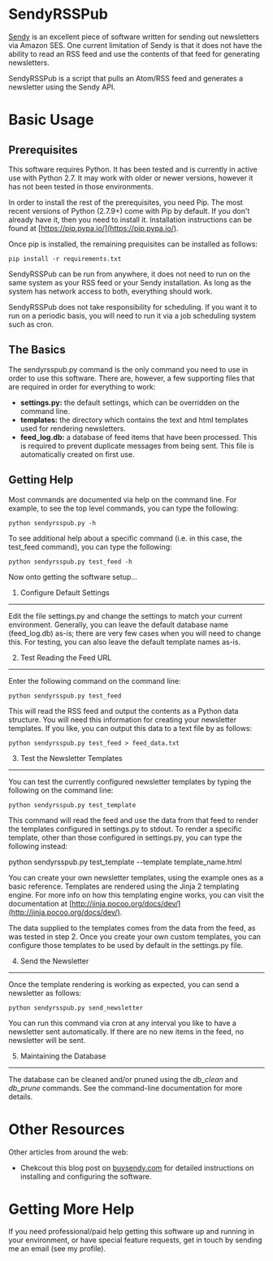 SendyRSSPub
===========

[Sendy](https://sendy.co/) is an excellent piece of software written for
sending out newsletters via Amazon SES. One current limitation of Sendy is
that it does not have the ability to read an RSS feed and use the contents of
that feed for generating newsletters.

SendyRSSPub is a script that pulls an Atom/RSS feed and generates a newsletter
using the Sendy API.

Basic Usage
===========

Prerequisites
-------------

This software requires Python. It has been tested and is currently in active
use with Python 2.7. It may work with older or newer versions, however it has
not been tested in those environments.

In order to install the rest of the prerequisites, you need Pip. The most
recent versions of Python (2.7.9+) come with Pip by default. If you don't
already have it, then you need to install it. Installation instructions can
be found at [https://pip.pypa.io/](https://pip.pypa.io/).

Once pip is installed, the remaining prequisites can be installed as follows:

    pip install -r requirements.txt

SendyRSSPub can be run from anywhere, it does not need to run on the same
system as your RSS feed or your Sendy installation. As long as the system has
network access to both, everything should work.

SendyRSSPub does not take responsibility for scheduling. If you want it to
run on a periodic basis, you will need to run it via a job scheduling system
such as cron.

The Basics
----------

The sendyrsspub.py command is the only command you need to use in order to use
this software. There are, however, a few supporting files that are required
in order for everything to work:

- **settings.py:** the default settings, which can be overridden on the
                   command line.
- **templates:**   the directory which contains the text and html templates
                   used for rendering newsletters.
- **feed_log.db:** a database of feed items that have been processed. This
                   is required to prevent duplicate messages from being sent.
                   This file is automatically created on first use.

Getting Help
------------

Most commands are documented via help on the command line. For example, to
see the top level commands, you can type the following:

    python sendyrsspub.py -h

To see additional help about a specific command (i.e. in this case, the
test_feed command), you can type the following:

    python sendyrsspub.py test_feed -h

Now onto getting the software setup...

1. Configure Default Settings
-----------------------------

Edit the file settings.py and change the settings to match your current
environment. Generally, you can leave the default database name (feed_log.db)
as-is; there are very few cases when you will need to change this. For
testing, you can also leave the default template names as-is.

2. Test Reading the Feed URL
----------------------------

Enter the following command on the command line:

    python sendyrsspub.py test_feed

This will read the RSS feed and output the contents as a Python data structure.
You will need this information for creating your newsletter templates. If you
like, you can output this data to a text file by as follows:

    python sendyrsspub.py test_feed > feed_data.txt

3. Test the Newsletter Templates
--------------------------------

You can test the currently configured newsletter templates by typing the
following on the command line:

    python sendyrsspub.py test_template

This command will read the feed and use the data from that feed to render the
templates configured in settings.py to stdout. To render a specific template,
other than those configured in settings.py, you can type the following instead:

   python sendyrsspub.py test_template --template template_name.html

You can create your own newsletter templates, using the example ones as
a basic reference. Templates are rendered using the Jinja 2 templating engine.
For more info on how this templating engine works, you can visit the
documentation at [http://jinja.pocoo.org/docs/dev/](http://jinja.pocoo.org/docs/dev/).

The data supplied to the templates comes from the data from the feed, as was
tested in step 2. Once you create your own custom templates, you can configure
those templates to be used by default in the settings.py file.

4. Send the Newsletter
----------------------

Once the template rendering is working as expected, you can send a newsletter
as follows:

    python sendyrsspub.py send_newsletter

You can run this command via cron at any interval you like to have a
newsletter sent automatically. If there are no new items in the feed, no
newsletter will be sent.

5. Maintaining the Database
---------------------------

The database can be cleaned and/or pruned using the *db_clean* and *db_prune*
commands. See the command-line documentation for more details.

Other Resources
===============

Other articles from around the web:

- Chekcout this blog post on [buysendy.com](http://buysendy.com/rss-sendy) for
    detailed instructions on installing and configuring the software.

Getting More Help
=================

If you need professional/paid help getting this software up and running in your environment, or have special feature requests, get in touch by sending me an email (see my profile).
